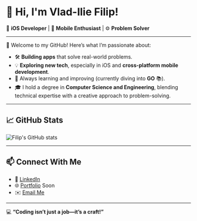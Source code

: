 # 👋 Hi, I'm Vlad-Ilie Filip!  

🚀 **iOS Developer** | 🎨 **Mobile Enthusiast** | ⚙️  **Problem Solver**

---

🌟 Welcome to my GitHub! Here’s what I’m passionate about:  
- 🛠️ **Building apps** that solve real-world problems.  
- 💡 **Exploring new tech**, especially in iOS and **cross-platform mobile development**. 
- 🌱 Always learning and improving (currently diving into **GO** 📚).  
- 🎓 I hold a degree in **Computer Science and Engineering**, blending technical expertise with a creative approach to problem-solving.  

---

## 📈 GitHub Stats  
![Filip's GitHub stats](https://github-readme-stats.vercel.app/api?username=filipvladilie&show_icons=true&theme=radical)  

---

## 📫 Connect With Me  
- 💼 [LinkedIn](https://linkedin.com/in/vladiliefilip)  
- 🌐 [Portfolio]() Soon  
- ✉️ [Email Me](mailto:vladiliefilip@gmail.com)

---

💻 **“Coding isn’t just a job—it’s a craft!”**  

